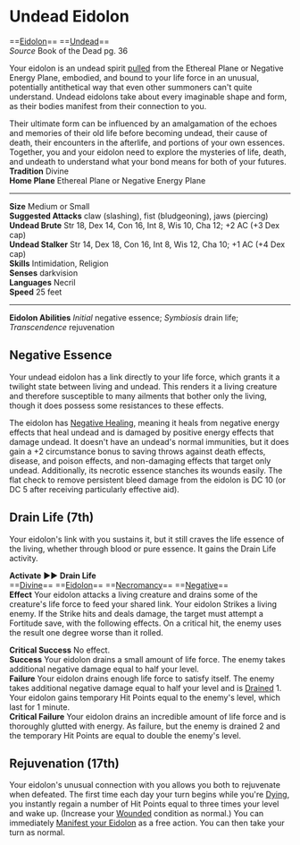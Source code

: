 

# Undead Eidolon

==[Eidolon](../../../Traits/Eidolon.md)== ==[Undead](../../../Traits/Undead.md)==  
*Source* Book of the Dead pg. 36

Your eidolon is an undead spirit [pulled](../../../Rules/Forced%20Movement.md) from the Ethereal Plane or Negative Energy Plane, embodied, and bound to your life force in an unusual, potentially antithetical way that even other summoners can't quite understand. Undead eidolons take about every imaginable shape and form, as their bodies manifest from their connection to you.

Their ultimate form can be influenced by an amalgamation of the echoes and memories of their old life before becoming undead, their cause of death, their encounters in the afterlife, and portions of your own essences. Together, you and your eidolon need to explore the mysteries of life, death, and undeath to understand what your bond means for both of your futures.  
__Tradition__ Divine  
__Home Plane__ Ethereal Plane or Negative Energy Plane

---

__Size__ Medium or Small  
__Suggested Attacks__ claw (slashing), fist (bludgeoning), jaws (piercing)  
__Undead Brute__ Str 18, Dex 14, Con 16, Int 8, Wis 10, Cha 12; +2 AC (+3 Dex cap)  
__Undead Stalker__ Str 14, Dex 18, Con 16, Int 8, Wis 12, Cha 10; +1 AC (+4 Dex cap)  
__Skills__ Intimidation, Religion  
__Senses__ darkvision  
__Languages__ Necril  
__Speed__ 25 feet

---

__Eidolon Abilities__ *Initial* negative essence; *Symbiosis* drain life; *Transcendence* rejuvenation

## Negative Essence

Your undead eidolon has a link directly to your life force, which grants it a twilight state between living and undead. This renders it a living creature and therefore susceptible to many ailments that bother only the living, though it does possess some resistances to these effects.

The eidolon has [Negative Healing](../../Abilities/Negative%20Healing.md), meaning it heals from negative energy effects that heal undead and is damaged by positive energy effects that damage undead. It doesn't have an undead's normal immunities, but it does gain a +2 circumstance bonus to saving throws against death effects, disease, and poison effects, and non-damaging effects that target only undead. Additionally, its necrotic essence stanches its wounds easily. The flat check to remove persistent bleed damage from the eidolon is DC 10 (or DC 5 after receiving particularly effective aid).

## Drain Life (7th)

Your eidolon's link with you sustains it, but it still craves the life essence of the living, whether through blood or pure essence. It gains the Drain Life activity.

__Activate__ ►► __Drain Life__  
==[Divine](../../../Traits/Divine.md)== ==[Eidolon](../../../Traits/Eidolon.md)== ==[Necromancy](../../../Traits/Necromancy.md)== ==[Negative](../../../Traits/Negative.md)==  
__Effect__ Your eidolon attacks a living creature and drains some of the creature's life force to feed your shared link. Your eidolon Strikes a living enemy. If the Strike hits and deals damage, the target must attempt a Fortitude save, with the following effects. On a critical hit, the enemy uses the result one degree worse than it rolled.

__Critical Success__ No effect.  
__Success__ Your eidolon drains a small amount of life force. The enemy takes additional negative damage equal to half your level.  
__Failure__ Your eidolon drains enough life force to satisfy itself. The enemy takes additional negative damage equal to half your level and is [Drained](../../../Conditions/Drained.md) 1. Your eidolon gains temporary Hit Points equal to the enemy's level, which last for 1 minute.  
__Critical Failure__ Your eidolon drains an incredible amount of life force and is thoroughly glutted with energy. As failure, but the enemy is drained 2 and the temporary Hit Points are equal to double the enemy's level.

## Rejuvenation (17th)

Your eidolon's unusual connection with you allows you both to rejuvenate when defeated. The first time each day your turn begins while you're [Dying](../../../Conditions/Dying.md), you instantly regain a number of Hit Points equal to three times your level and wake up. (Increase your [Wounded](../../../Conditions/Wounded.md) condition as normal.) You can immediately [Manifest your Eidolon](../../../Rules/Actions/Manifest%20Eidolon.md) as a free action. You can then take your turn as normal.
